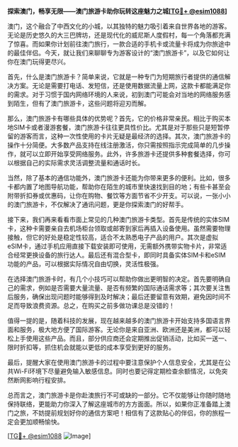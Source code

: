 **探索澳门，畅享无限——澳门旅游卡助你玩转这座魅力之城[[TG💪+ @esim1088](https://t.me/s/esim1088)]**

澳门，这个融合了中西文化的小城，以其独特的魅力吸引着来自世界各地的游客。无论是历史悠久的大三巴牌坊，还是现代化的威尼斯人度假村，每一个角落都充满了惊喜。而如果你计划前往澳门旅行，一款合适的手机卡或流量卡将成为你旅途中的最佳伴侣。今天，就让我们来聊聊专为游客设计的“澳门旅游卡”，以及它如何让你在澳门玩得更尽兴。

首先，什么是澳门旅游卡？简单来说，它就是一种专门为短期旅行者提供的通信解决方案。无论是需要打电话、发短信，还是使用数据流量上网，这款卡都能满足你的需求。对于习惯于国内网络环境的人来说，初到澳门可能会对当地的网络服务感到陌生，但有了澳门旅游卡，这些问题将迎刃而解。

那么，澳门旅游卡有哪些具体的优势呢？首先，它的价格非常亲民。相比于购买本地SIM卡或者漫游套餐，澳门旅游卡往往更具性价比。尤其是对于那些只是短暂停留的游客而言，这种一次性使用的卡片无疑是最经济的选择。其次，澳门旅游卡的操作十分简便。大多数产品支持在线注册激活，你只需按照指示完成简单的几步操作，就可以立即开始享受网络服务。此外，许多旅游卡还提供多种套餐选择，你可以根据自己的实际需求灵活调整流量和通话时长。

当然，除了基本的通信功能外，澳门旅游卡还能为你带来更多的便利。比如，很多卡都内置了地图导航功能，帮助你在陌生的城市里快速找到目的地；有些卡甚至会附带折扣券或优惠码，让你在购物、餐饮等方面节省不少开支。可以说，一张小小的澳门旅游卡，不仅解决了通讯问题，更是你探索澳门的好帮手。

接下来，我们再来看看市面上常见的几种澳门旅游卡类型。首先是传统的实体SIM卡，这种卡需要亲自去机场柜台领取或邮寄到家后再插入设备使用。虽然需要物理接触，但它的好处是稳定性较高，适合不太熟悉电子产品的用户。其次是虚拟eSIM卡，通过手机应用直接下载安装即可使用，无需额外携带实物卡片，非常适合经常更换设备的旅行达人。最后还有混合型卡，即同时具备实体SIM卡和eSIM功能的产品，可以根据实际情况自由切换，灵活性极强。

在选择澳门旅游卡时，有几个小技巧可以帮助你做出更明智的决定。首先要明确自己的需求，例如是否需要大量流量、是否有频繁的国际通话需求等；其次要关注售后服务，确保出现问题时能够得到及时解决；最后还要留意有效期，避免因时间不足而导致浪费资源。总之，在购买之前多做功课总是没错的！

值得一提的是，随着科技的发展，现在越来越多的澳门旅游卡开始支持多国语言界面和服务，极大地方便了国际游客。无论你是来自亚洲、欧洲还是美洲，都可以轻松上手使用这些产品。而且，部分供应商还会定期推出促销活动，比如买一送一、限时折扣等，抓住机会就能以更低的成本享受到更好的服务。

最后，提醒大家在使用澳门旅游卡的过程中要注意保护个人信息安全，尤其是在公共Wi-Fi环境下尽量避免输入敏感信息。同时也要记得定期检查余额情况，以免突然断网影响行程安排。

总而言之，澳门旅游卡是你赴澳旅行不可或缺的一部分。它不仅能够让你随时随地保持联络，更能助力你深入了解这座城市的方方面面。所以，如果你正准备踏上澳门之旅，不妨提前规划好你的通信方案吧！相信有了这款贴心的伴侣，你的旅程一定会更加顺畅愉快。

[[TG💪+ @esim1088](https://t.me/s/esim1088) ![Image](https://i.postimg.cc/4NQfJmqS/Snipaste-2025-05-13-00-14-12.png)]